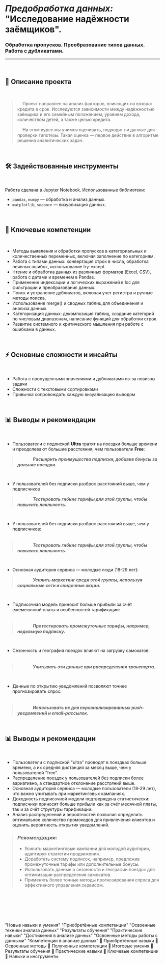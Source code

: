 #   _Предобработка данных:_ <br> "Исследование надёжности заёмщиков". <br>
### Обработка пропусков. Преобразование типов данных. Работа с дубликатами.
 

***
<br>

## 📌 Описание проекта

<br>


>ᅠ Проект направлен на анализ факторов, влияющих на возврат кредита в срок. Исследуются зависимости между надёжностью заёмщика и его семейным положением, уровнем дохода, количеством детей, а также целью кредита.
>
>ᅠ На этом курсе мы учимся оценивать, подходят ли данные для проверки гипотезы. Такая  оценка — первое действие в алгоритме решения аналитических задач. 

<br>


## 🛠 Задействованные инструменты

<br>

Работа сделана в Jupyter Notebook. Использованные библиотеки:
- `pandas`, `numpy` — обработка и анализ данных.
- `matplotlib`, `seaborn` — визуализация данных.

<br>


## 🎯 Ключевые компетенции

<br>

- Методы выявления и обработки пропусков в категориальных и количественных переменных, включая заполнение по категориям.
- Работа с типами данных: конвертация строк в числа, обработка неявных ошибок, использование try-except.
- Чтение и обработка данных из различных форматов (Excel, CSV), работа с датами и временем в Pandas.
- Применение индексации и логических выражений в loc для фильтрации и преобразования данных.
- Поиск и устранение дубликатов, включая учет регистра и ручные методы поиска.
- Использование merge() и сводных таблиц для объединения и анализа данных.
- Категоризация данных: декомпозиция таблиц, создание категорий по числовым диапазонам, написание функций для обработки строк.
- Развитие системного и критического мышления при работе с ошибками в данных.

<br>

## ⚡ Основные сложности и инсайты

<br>


- Работа с пропущенными значениями и дубликатами из-за новизны задачи
- Сложности с текстовыми сортировками
- Привычка сопровождать каждую визуализацию выводом

<br>

## 📊 Выводы и рекомендации

<br>

 - Пользователи с подпиской __Ultra__ тратят на поездки больше времени и преодолевают большие расстояния, чем пользователи __Free__:<br>
> ᅠ  ᅠ  ᅠ ___Расширить преимущества подписки, добавив бонусы за дальние поездки.___
<br>

 - У пользователей без подписки разброс расстояний выше, чем у подписчиков<br>
> ᅠ  ᅠ  ᅠ ___Тестировать гибкие тарифы для этой группы, чтобы повысить лояльность.___
<br>

 - У пользователей без подписки разброс расстояний выше, чем у подписчиков:<br> ᅠ 
> ᅠ  ᅠ  ᅠ ___Тестировать гибкие тарифы для этой группы, чтобы повысить лояльность.___
<br>

 - Основная аудитория сервиса — молодые люди (18-29 лет):<br>
> ᅠ  ᅠ  ᅠ ___Усилить маркетинг среди этой группы, используя социальные сети и скидочные акции.___
<br>

 - Подписочная модель приносит больше прибыли за счёт ежемесячной платы и особенностей тарификации:<br> ᅠ 
> ᅠ  ᅠ  ᅠ ___Протестировать промежуточные тарифы, например, недельную подписку.___
<br>

 - Сезонность и география поездок влияют на загрузку самокатов:<br> ᅠ 
> ᅠ  ᅠ  ᅠ ___Учитывать эти данные при распределении транспорта.___
<br>

 - Данные по открытию уведомлений позволяют точнее прогнозировать спрос:<br> ᅠ 
> ᅠ  ᅠ  ᅠ ___Использовать их для персонализированных push-уведомлений и email-рассылок.___
<br>

## 📊 Выводы и рекомендации

<br>

- Пользователи с подпиской "ultra" проводят в поездках больше времени, а их средняя дистанция за месяц выше, чем у пользователей "free".  
- Распределение поездок у пользователей без подписки более вариативно, а стандартное отклонение расстояний выше.  
- Основная аудитория сервиса — молодые пользователи (18-29 лет), что важно учитывать при маркетинговых кампаниях.  
- Доходность подписочной модели подтверждена статистически: подписчики приносят больше прибыли как за счёт месячной платы, так и за счёт структуры тарификации.  
- Анализ распределений и вероятностей позволил определить оптимальное количество промокодов для привлечения клиентов и оценить вероятность открытия уведомлений.  

> ### ***Рекомендации:***  
> - Усилить маркетинговые кампании для молодой аудитории, адаптируя стратегии продвижения.  
> - Доработать систему подписок, например, предложив промежуточные тарифы или дополнительные бонусы.  
> - Использовать данные о сезонности и географии поездок для оптимизации распределения самокатов.  
> - Применять более точные методы прогнозирования спроса для эффективного управления сервисом.



<br><br><br><br><br>

"Новые навыки и умения"
"Приобретённые компетенции"
"Освоенные техники анализа данных"
"Результаты обучения"
"Практические навыки"
"Достижения в анализе данных"
"Освоенные методы работы с данными"
"Компетенции в анализе данных"
🎯 Приобретённые навыки
🎯 Освоенные методы
🎯 Полученные компетенции
🎯 Итоговые умения
🎯 Результаты обучения
🎯 Практические навыки
🎯 Ключевые компетенции
🎯 Навыки и инструменты
